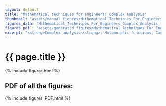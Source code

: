```yaml
---
layout: default
title: "Mathematical techniques for engineers: Complex analysis"
thumbnail: "assets/manual_figures/Mathematical_Techniques_For_Engineers_Complex_Analysis/thumbnail.png"
figures_data: "Mathematical_Techniques_For_Engineers_Complex_Analysis_figures"
figures_pdf : "assets/generated_figures/Mathematical_Techniques_For_Engineers_Complex_Analysis/Mathematical_Techniques_For_Engineers_Complex_Analysis.pdf"
excerpt: "<strong>Complex analysis</strong>: Holomorphic functions, Cauchy's theorem, Argument principle, Rouches theorem... <br>
---
```

<h1>{{ page.title }}</h1>

{% include figures.html %}

<h2>PDF of all the figures:</h2>

{% include figures_PDF.html %}